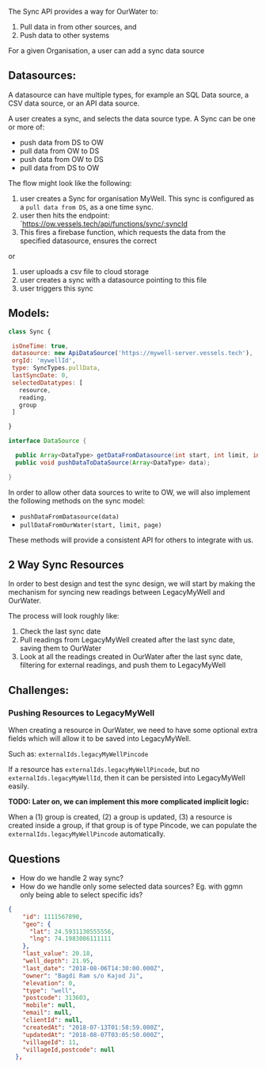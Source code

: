 

The Sync API provides a way for OurWater to:
1. Pull data in from other sources, and
2. Push data to other systems



For a given Organisation, a user can add a sync data source 



## Datasources:

A datasource can have multiple types, for example an SQL Data source, a CSV data source, or an API data source.


A user creates a sync, and selects the data source type. A Sync can be one or more of:
- push data from DS to OW
- pull data from OW to DS
- push data from OW to DS
- pull data from DS to OW


The flow might look like the following:
1. user creates a Sync for organisation MyWell. This sync is configured as a `pull data from DS`, as a one time sync.
2. user then hits the endpoint: `https://ow.vessels.tech/api/functions/sync/:syncId
3. This fires a firebase function, which requests the data from the specified datasource, ensures the correct 

or

1. user uploads a csv file to cloud storage
2. user creates a sync with a datasource pointing to this file
3. user triggers this sync 



## Models:

```js
class Sync {

 isOneTime: true,
 datasource: new ApiDataSource('https://mywell-server.vessels.tech'),
 orgId: 'mywellId',
 type: SyncTypes.pullData,
 lastSyncDate: 0,
 selectedDatatypes: [
   resource,
   reading,
   group
 ]

}
```

```java
interface DataSource {

  public Array<DataType> getDataFromDatasource(int start, int limit, int page);
  public void pushDataToDataSource(Array<DataType> data);

}
```

In order to allow other data sources to write to OW, we will also implement the following methods on the sync model:

- `pushDataFromDatasource(data)`
- `pullDataFromOurWater(start, limit, page)`

These methods will provide a consistent API for others to integrate with us.


## 2 Way Sync Resources

In order to best design and test the sync design, we will start by making the mechanism for syncing new readings between LegacyMyWell and OurWater.

The process will look roughly like:
1. Check the last sync date
2. Pull readings from LegacyMyWell created after the last sync date, saving them to OurWater
2. Look at all the readings created in OurWater after the last sync date, filtering for external readings, and push them to LegacyMyWell


## Challenges:

### Pushing Resources to LegacyMyWell

When creating a resource in OurWater, we need to have some optional extra fields which will allow it to be saved into LegacyMyWell.

Such as:
`externalIds.legacyMyWellPincode`

If a resource has `externalIds.legacyMyWellPincode`, but no `externalIds.legacyMyWellId`, then it can be persisted into LegacyMyWell easily.

**TODO: Later on, we can implement this more complicated implicit logic:**

When a (1) group is created, (2) a group is updated, (3) a resource is created inside a group, if that group is of type Pincode, we can populate the `externalIds.legacyMyWellPincode` automatically.





## Questions

- How do we handle 2 way sync? 
- How do we handle only some selected data sources? Eg. with ggmn only being able to select specific ids?


```json
{
    "id": 1111567890,
    "geo": {
      "lat": 24.5931130555556,
      "lng": 74.1983086111111
    },
    "last_value": 20.18,
    "well_depth": 21.95,
    "last_date": "2018-08-06T14:30:00.000Z",
    "owner": "Bagdi Ram s/o Kajod Ji",
    "elevation": 0,
    "type": "well",
    "postcode": 313603,
    "mobile": null,
    "email": null,
    "clientId": null,
    "createdAt": "2018-07-13T01:58:59.000Z",
    "updatedAt": "2018-08-07T03:05:50.000Z",
    "villageId": 11,
    "villageId,postcode": null
  },
```